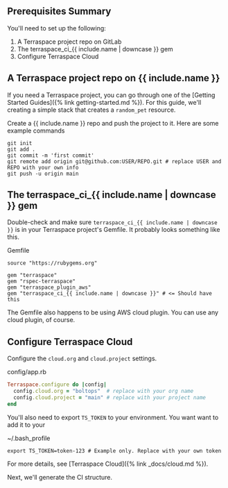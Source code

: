## Prerequisites Summary

You'll need to set up the following:

1. A Terraspace project repo on GitLab
2. The terraspace_ci_{{ include.name | downcase }} gem
3. Configure Terraspace Cloud

## A Terraspace project repo on {{ include.name }}

If you need a Terraspace project, you can go through one of the [Getting Started Guides]({% link getting-started.md %}).  For this guide, we'll creating a simple stack that creates a `random_pet` resource.

Create a {{ include.name }} repo and push the project to it. Here are some example commands

    git init
    git add .
    git commit -m 'first commit'
    git remote add origin git@github.com:USER/REPO.git # replace USER and REPO with your own info
    git push -u origin main

## The terraspace_ci_{{ include.name | downcase }} gem

Double-check and make sure `terraspace_ci_{{ include.name | downcase }}` is in your Terraspace project's Gemfile. It probably looks something like this.

Gemfile

```
source "https://rubygems.org"

gem "terraspace"
gem "rspec-terraspace"
gem "terraspace_plugin_aws"
gem "terraspace_ci_{{ include.name | downcase }}" # <= Should have this
```

The Gemfile also happens to be using AWS cloud plugin. You can use any cloud plugin, of course.

## Configure Terraspace Cloud

Configure the `cloud.org` and `cloud.project` settings.

config/app.rb

```ruby
Terraspace.configure do |config|
  config.cloud.org = "boltops"  # replace with your org name
  config.cloud.project = "main" # replace with your project name
end
```

You'll also need to export `TS_TOKEN` to your environment. You want want to add it to your

~/.bash_profile

    export TS_TOKEN=token-123 # Example only. Replace with your own token

For more details, see [Terraspace Cloud]({% link _docs/cloud.md %}).

Next, we'll generate the CI structure.
